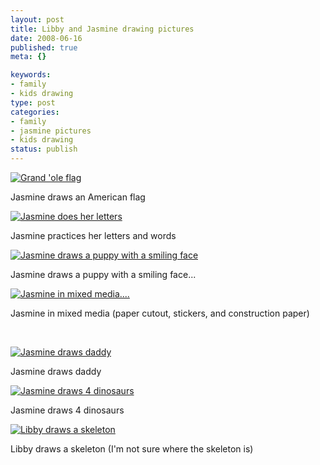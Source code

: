 ```yaml
--- 
layout: post
title: Libby and Jasmine drawing pictures
date: 2008-06-16
published: true
meta: {}

keywords: 
- family
- kids drawing
type: post
categories: 
- family
- jasmine pictures
- kids drawing
status: publish
---
```



[![Grand 'ole flag](http://media.eick.us/2011/05/2536408269_26b3a875b1.jpg)](http://www.flickr.com/photos/19429588@N00/2536408269/ "Grand 'ole flag")



Jasmine draws an American flag



[![Jasmine does her letters](http://media.eick.us/2011/05/2536407391_342a060366.jpg)](http://www.flickr.com/photos/19429588@N00/2536407391/ "Jasmine does her letters")



Jasmine practices her letters and words



[![Jasmine draws a puppy with a smiling face](http://media.eick.us/2011/05/2585807066_33f8630c0e.jpg)](http://www.flickr.com/photos/19429588@N00/2585807066/ "Jasmine draws a puppy with a smiling face") 



Jasmine draws a puppy with a smiling face...



[![Jasmine in mixed media....](http://media.eick.us/2011/05/2585806990_e081efe38d.jpg)](http://www.flickr.com/photos/19429588@N00/2585806990/ "Jasmine in mixed media....")



Jasmine in mixed media (paper cutout, stickers, and construction paper)



 



[![Jasmine draws daddy](http://media.eick.us/2011/05/2538877330_9abf07f821.jpg)](http://www.flickr.com/photos/19429588@N00/2538877330/ "Jasmine draws daddy")



Jasmine draws daddy



[![Jasmine draws 4 dinosaurs](http://media.eick.us/2011/05/2538877094_226d6cb2f0.jpg)](http://www.flickr.com/photos/19429588@N00/2538877094/ "Jasmine draws 4 dinosaurs")



Jasmine draws 4 dinosaurs



[![Libby draws a skeleton](http://media.eick.us/2011/05/2537225540_104aa5dbe3.jpg)](http://www.flickr.com/photos/19429588@N00/2537225540/ "Libby draws a skeleton")



Libby draws a skeleton (I'm not sure where the skeleton is)

